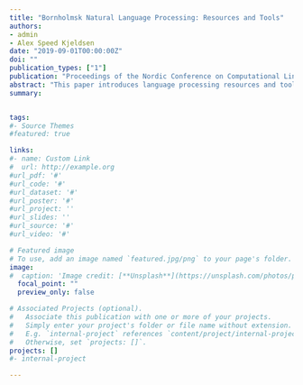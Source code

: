 ```yaml
---
title: "Bornholmsk Natural Language Processing: Resources and Tools"
authors:
- admin
- Alex Speed Kjeldsen
date: "2019-09-01T00:00:00Z"
doi: ""
publication_types: ["1"]
publication: "Proceedings of the Nordic Conference on Computational Linguistics (NODALIDA)"
abstract: "This paper introduces language processing resources and tools for Bornholmsk, a language spoken on the island of Bornholm, with roots in Danish and closely related to Scanian. This presents an overview of the language and available data, and the first NLP models for this living, minority Nordic language. -- Sammenfattnijng på borrijnholmst: Dæjnna artikkelijn introduserer natursprågsresurser å varktoi for borrijnholmst, ed språg a dær snakkes på ön Borrijnholm me rødder i danst å i nær familia me skånst. Artikkelijn gjer ed âuersyn âuer språged å di datan som fijnnes, å di fosste NLP modællarna for dætta læwenes nordiska minnretâlsspråged."
summary: 


tags:
#- Source Themes
#featured: true

links:
#- name: Custom Link
#  url: http://example.org
#url_pdf: '#'
#url_code: '#'
#url_dataset: '#'
#url_poster: '#'
#url_project: ''
#url_slides: ''
#url_source: '#'
#url_video: '#'

# Featured image
# To use, add an image named `featured.jpg/png` to your page's folder. 
image:
#  caption: 'Image credit: [**Unsplash**](https://unsplash.com/photos/pLCdAaMFLTE)'
  focal_point: ""
  preview_only: false

# Associated Projects (optional).
#   Associate this publication with one or more of your projects.
#   Simply enter your project's folder or file name without extension.
#   E.g. `internal-project` references `content/project/internal-project/index.md`.
#   Otherwise, set `projects: []`.
projects: []
#- internal-project

---
```

